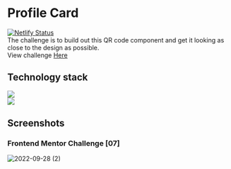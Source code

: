 # Profile Card

[![Netlify Status](https://api.netlify.com/api/v1/badges/eb8b9fff-f584-49cd-bcde-ef1044916a9f/deploy-status)](https://app.netlify.com/sites/cool-froyo-128ce8/deploys)\
The challenge is to build out this QR code component and get it looking as close to the design as possible. \
View challenge [Here](https://cool-froyo-128ce8.netlify.app/)

## Technology stack

![](https://img.shields.io/badge/Markdown-HTML-informational)\
![](https://img.shields.io/badge/Frontend-CSS-blue)

## Screenshots

### Frontend Mentor Challenge [07]

![2022-09-28 (2)](https://user-images.githubusercontent.com/76579075/192621403-b91a803e-3196-4e8b-9a53-b9a0f3d8a5b4.png)
